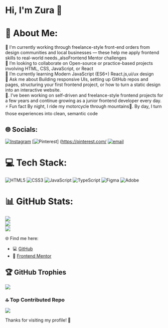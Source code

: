 # Hi, I'm Zura 👋

# 💫 About Me:
🔭 I'm currently working through freelance-style front-end orders from design communities and local businesses — these help me apply frontend skills to real-world needs.,alsoFrontend Mentor challenges<br>
👯 I’m looking to collaborate on Open-source or practice-based projects involving HTML, CSS, JavaScript, or React<br>
🌱 I’m currently learning Modern JavaScript (ES6+) React.js,ui/ux design<br>💬 Ask me about Building responsive UIs, setting up GitHub repos and pages, structuring your first frontend project, or how to turn a static design into an interactive website.<br>
🧠. I’ve been working on self-driven and freelance-style frontend projects for a few years and continue growing as a junior frontend developer every day.
⚡ Fun fact By night, I ride my motorcycle through mountains🌄. By day, I turn those experiences into clean, semantic code


## 🌐 Socials:
[![Instagram](https://img.shields.io/badge/Instagram-%23E4405F.svg?logo=Instagram&logoColor=white)](https://instagram.com/https://www.instagram.com/z.vepkhvadze/) [![Pinterest](https://img.shields.io/badge/Pinterest-%23E60023.svg?logo=Pinterest&logoColor=white)] (https://pinterest.com/ [![email](https://img.shields.io/badge/Email-D14836?logo=gmail&logoColor=white)](mailto:zura.vefkhvadze97@gmail.com) 

# 💻 Tech Stack:
![HTML5](https://img.shields.io/badge/html5-%23E34F26.svg?style=for-the-badge&logo=html5&logoColor=white) ![CSS3](https://img.shields.io/badge/css3-%231572B6.svg?style=for-the-badge&logo=css3&logoColor=white) ![JavaScript](https://img.shields.io/badge/javascript-%23323330.svg?style=for-the-badge&logo=javascript&logoColor=%23F7DF1E) ![TypeScript](https://img.shields.io/badge/typescript-%23007ACC.svg?style=for-the-badge&logo=typescript&logoColor=white) ![Figma](https://img.shields.io/badge/figma-%23F24E1E.svg?style=for-the-badge&logo=figma&logoColor=white) ![Adobe](https://img.shields.io/badge/adobe-%23FF0000.svg?style=for-the-badge&logo=adobe&logoColor=white)
# 📊 GitHub Stats:
![](https://github-readme-stats.vercel.app/api?username=notorious-code&theme=dark&hide_border=false&include_all_commits=false&count_private=true)<br/>
![](https://nirzak-streak-stats.vercel.app/?user=notorious-code&theme=dark&hide_border=false)<br/>
![](https://github-readme-stats.vercel.app/api/top-langs/?username=notorious-code&theme=dark&hide_border=false&include_all_commits=false&count_private=true&layout=compact)

🌐 Find me here:

- 💻 [GitHub](https://github.com/notorious-code)
- 🎯 [Frontend Mentor](https://www.frontendmentor.io/profile/notorious-code)

## 🏆 GitHub Trophies
![](https://github-profile-trophy.vercel.app/?username=notorious-code&theme=radical&no-frame=false&no-bg=true&margin-w=4)

### 🔝 Top Contributed Repo
![](https://github-contributor-stats.vercel.app/api?username=notorious-code&limit=5&theme=dark&combine_all_yearly_contributions=true)

Thanks for visiting my profile! 🙌
